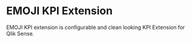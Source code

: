 # EMOJI KPI Extension
EMOJI KPI extension is configurable and clean looking KPI Extension for Qlik Sense.

